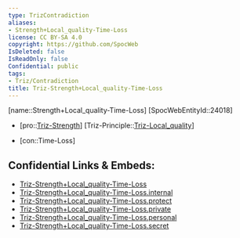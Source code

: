 ```yaml
---
type: TrizContradiction
aliases:
- Strength+Local_quality-Time-Loss
license: CC BY-SA 4.0
copyright: https://github.com/SpocWeb
IsDeleted: false
IsReadOnly: false
Confidential: public
tags: 
- Triz/Contradiction
title: Triz-Strength+Local_quality-Time-Loss
---
```

[name::Strength+Local_quality-Time-Loss]
[SpocWebEntityId::24018]
+ [pro::[Triz-Strength](tech/Triz/Parameter/Triz-Strength.md)]
[Triz-Principle::[Triz-Local_quality](tech/Triz/Principle/Triz-Local_quality.md)]
- [con::Time-Loss]



## Confidential Links & Embeds: 
- [Triz-Strength+Local_quality-Time-Loss](../../../../_public/tech/Triz/Contradict/Triz-Strength+Local_quality-Time-Loss.md) 
- [Triz-Strength+Local_quality-Time-Loss.internal](../../../../_internal/tech/Triz/Contradict/Triz-Strength+Local_quality-Time-Loss.internal.md) 
- [Triz-Strength+Local_quality-Time-Loss.protect](../../../../_protect/tech/Triz/Contradict/Triz-Strength+Local_quality-Time-Loss.protect.md) 
- [Triz-Strength+Local_quality-Time-Loss.private](../../../../_private/tech/Triz/Contradict/Triz-Strength+Local_quality-Time-Loss.private.md) 
- [Triz-Strength+Local_quality-Time-Loss.personal](../../../../_personal/tech/Triz/Contradict/Triz-Strength+Local_quality-Time-Loss.personal.md) 
- [Triz-Strength+Local_quality-Time-Loss.secret](../../../../_secret/tech/Triz/Contradict/Triz-Strength+Local_quality-Time-Loss.secret.md) 
